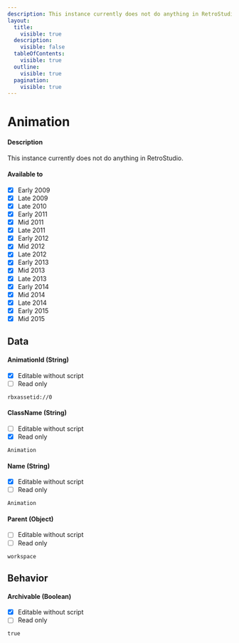 ```yaml
---
description: This instance currently does not do anything in RetroStudio.
layout:
  title:
    visible: true
  description:
    visible: false
  tableOfContents:
    visible: true
  outline:
    visible: true
  pagination:
    visible: true
---
```


# Animation

#### Description

This instance currently does not do anything in RetroStudio.

#### Available to

* [x] Early 2009
* [x] Late 2009
* [x] Late 2010
* [x] Early 2011
* [x] Mid 2011
* [x] Late 2011
* [x] Early 2012
* [x] Mid 2012
* [x] Late 2012
* [x] Early 2013
* [x] Mid 2013
* [x] Late 2013
* [x] Early 2014
* [x] Mid 2014
* [x] Late 2014
* [x] Early 2015
* [x] Mid 2015

## Data

#### AnimationId (String)

* [x] Editable without script
* [ ] Read only

```
rbxassetid://0
```

#### ClassName (String)

* [ ] Editable without script
* [x] Read only

```
Animation
```

#### Name (String)

* [x] Editable without script
* [ ] Read only

```
Animation
```

#### Parent (Object)

* [ ] Editable without script
* [ ] Read only

```
workspace
```

## Behavior

#### Archivable (Boolean)

* [x] Editable without script
* [ ] Read only

```
true
```

